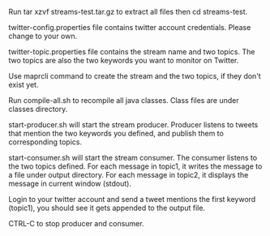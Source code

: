 Run tar xzvf streams-test.tar.gz  to extract all files then cd streams-test.

twitter-config.properties file contains twitter account credentials. Please change to your own.

twitter-topic.properties file contains the stream name and two topics. The two topics are also the two keywords you want to monitor on Twitter.

Use maprcli command to create the stream and the two topics, if they don't exist yet.

Run compile-all.sh to recompile all java classes. Class files are under classes directory.

start-producer.sh will start the stream producer. Producer listens to tweets that mention the two keywords you defined, and publish them to corresponding topics.

start-consumer.sh will start the stream consumer. The consumer listens to the two topics defined. For each message in topic1, it writes the message to a file under output directory. For each message in topic2, it displays the message in current window (stdout).

Login to your twitter account and send a tweet mentions the first keyword (topic1), you should see it gets appended to the output file.

CTRL-C to stop producer and consumer.


